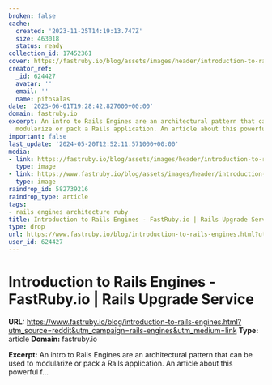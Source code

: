 ```yaml
---
broken: false
cache:
  created: '2023-11-25T14:19:13.747Z'
  size: 463018
  status: ready
collection_id: 17452361
cover: https://fastruby.io/blog/assets/images/header/introduction-to-rails-engines.jpg
creator_ref:
  _id: 624427
  avatar: ''
  email: ''
  name: pitosalas
date: '2023-06-01T19:28:42.827000+00:00'
domain: fastruby.io
excerpt: An intro to Rails Engines are an architectural pattern that can be used to
  modularize or pack a Rails application. An article about this powerful f...
important: false
last_update: '2024-05-20T12:52:11.571000+00:00'
media:
- link: https://fastruby.io/blog/assets/images/header/introduction-to-rails-engines.jpg
  type: image
- link: https://www.fastruby.io/blog/assets/images/header/introduction-to-rails-engines.jpg
  type: image
raindrop_id: 582739216
raindrop_type: article
tags:
- rails engines architecture ruby
title: Introduction to Rails Engines - FastRuby.io | Rails Upgrade Service
type: drop
url: https://www.fastruby.io/blog/introduction-to-rails-engines.html?utm_source=reddit&utm_campaign=rails-engines&utm_medium=link
user_id: 624427
---
```


# Introduction to Rails Engines - FastRuby.io | Rails Upgrade Service

**URL:** https://www.fastruby.io/blog/introduction-to-rails-engines.html?utm_source=reddit&utm_campaign=rails-engines&utm_medium=link
**Type:** article
**Domain:** fastruby.io

**Excerpt:** An intro to Rails Engines are an architectural pattern that can be used to modularize or pack a Rails application. An article about this powerful f...
